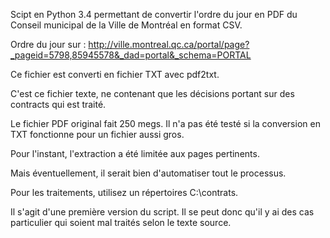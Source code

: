 Scipt en Python 3.4 permettant de convertir l'ordre du jour en PDF du Conseil municipal de la Ville de Montréal en format CSV.

Ordre du jour sur : http://ville.montreal.qc.ca/portal/page?_pageid=5798,85945578&_dad=portal&_schema=PORTAL

Ce fichier est converti en fichier TXT avec pdf2txt.

C'est ce fichier texte, ne contenant que les décisions portant sur des contracts qui est traité.

Le fichier PDF original fait 250 megs. Il n'a pas été testé si la conversion en TXT fonctionne pour un fichier aussi gros.

Pour l'instant, l'extraction a été limitée aux pages pertinents.

Mais éventuellement, il serait bien d'automatiser tout le processus.

Pour les traitements, utilisez un répertoires C:\contrats.

Il s'agit d'une première version du script. Il se peut donc qu'il y ai des cas particulier qui soient mal traités selon le texte source.
